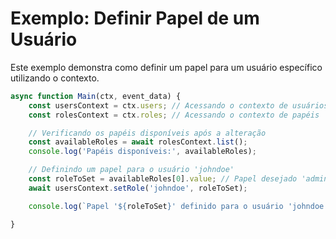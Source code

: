 
# Exemplo: Definir Papel de um Usuário

Este exemplo demonstra como definir um papel para um usuário específico utilizando o contexto.

```javascript
async function Main(ctx, event_data) {
    const usersContext = ctx.users; // Acessando o contexto de usuários
    const rolesContext = ctx.roles; // Acessando o contexto de papéis

    // Verificando os papéis disponíveis após a alteração
    const availableRoles = await rolesContext.list();
    console.log('Papéis disponíveis:', availableRoles);

    // Definindo um papel para o usuário 'johndoe'
    const roleToSet = availableRoles[0].value; // Papel desejado 'admin'
    await usersContext.setRole('johndoe', roleToSet);

    console.log(`Papel '${roleToSet}' definido para o usuário 'johndoe'`);

}
```
